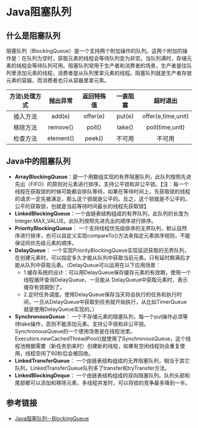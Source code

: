 # Java阻塞队列

## 什么是阻塞队列

阻塞队列（BlockingQueue）是一个支持两个附加操作的队列。这两个附加的操作是：在队列为空时，获取元素的线程会等待队列变为非空。当队列满时，存储元素的线程会等待队列可用。阻塞队列常用于生产者和消费者的场景，生产者是往队列里添加元素的线程，消费者是从队列里拿元素的线程。阻塞队列就是生产者存放元素的容器，而消费者也只从容器里拿元素。

|方法\处理方式|抛出异常|返回特殊值|一直阻塞|超时退出|
|:---:|:---:|:---:|:---:|:---:|
|插入方法|add(e)| offer(e)| put(e)| offer(e,time,unit)|
|移除方法| remove()| poll()| take()| poll(time,unit)|
|检查方法 |element() |peek() |不可用 |不可用|

## Java中的阻塞队列

* **ArrayBlockingQueue**：是一个用数组实现的有界阻塞队列，此队列按照先进先出（FIFO）的原则对元素进行排序。支持公平锁和非公平锁。【注：每一个线程在获取锁的时候可能都会排队等待，如果在等待时间上，先获取锁的线程的请求一定先被满足，那么这个锁就是公平的。反之，这个锁就是不公平的。公平的获取锁，也就是当前等待时间最长的线程先获取锁】
* **LinkedBlockingQueue**：一个由链表结构组成的有界队列，此队列的长度为Integer.MAX_VALUE。此队列按照先进先出的顺序进行排序。
* **PriorityBlockingQueue**： 一个支持线程优先级排序的无界队列，默认自然序进行排序，也可以自定义实现compareTo()方法来指定元素排序规则，不能保证同优先级元素的顺序。
* **DelayQueue**： 一个实现PriorityBlockingQueue实现延迟获取的无界队列，在创建元素时，可以指定多久才能从队列中获取当前元素。只有延时期满后才能从队列中获取元素。（DelayQueue可以运用在以下应用场景：
  * 1.缓存系统的设计：可以用DelayQueue保存缓存元素的有效期，使用一个线程循环查询DelayQueue，一旦能从 DelayQueue中获取元素时，表示缓存有效期到了。
  * 2.定时任务调度。使用DelayQueue保存当天将会执行的任务和执行时间，一旦从DelayQueue中获取到任务就开始执行，从比如TimerQueue就是使用DelayQueue实现的。）
* **SynchronousQueue**： 一个不存储元素的阻塞队列，每一个put操作必须等待take操作，否则不能添加元素。支持公平锁和非公平锁。SynchronousQueue的一个使用场景是在线程池里。Executors.newCachedThreadPool()就使用了SynchronousQueue，这个线程池根据需要（新任务到来时）创建新的线程，如果有空闲线程则会重复使用，线程空闲了60秒后会被回收。
* **LinkedTransferQueue**： 一个由链表结构组成的无界阻塞队列，相当于其它队列，LinkedTransferQueue队列多了transfer和tryTransfer方法。
* **LinkedBlockingDeque**： 一个由链表结构组成的双向阻塞队列。队列头部和尾部都可以添加和移除元素，多线程并发时，可以将锁的竞争最多降到一半。

## 参考链接

* [Java阻塞队列--BlockingQueue](https://www.cnblogs.com/bjxq-cs88/p/9759571.html)
